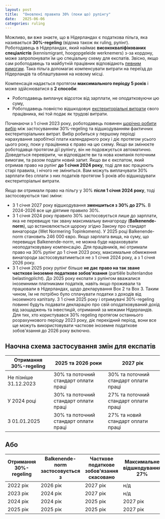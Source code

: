 ```yaml
---
layout: post
title:  "Оновлені правила 30% (поки що) рулінгу"
date:   2025-06-06
categories: ruling
---
```

Можливо, ви вже знаєте, що в Нідерландах є податкова пільга, яка називається **30%-regeling** (відома також як ruling, рулінг).
Роботодавець в Нідерландах, який наймає **висококваліфікованих спеціалістів** (kennismigrant, hoogopgeleide werknemers) з-за кордону, може запропонувати їм цю спеціальну схему для експатів. Звісно, якщо сам роботодавець та майбутній працівник відповідають [певним вимогам](https://www.belastingdienst.nl/wps/wcm/connect/bldcontentnl/belastingdienst/zakelijk/internationaal/personeel/u_bent_niet_in_nederland_gevestigd_loonheffingen_inhouden/als_u_loonheffingen_gaat_inhouden/extraterritoriale_kosten_en_de_30procentregeling/voorwaarden_voor_de_30procentregeling1). 
Така пільга допомагає компенсувати витрати на переїзд до Нідерландів та облаштування на новому місці.

Компенсація надається протягом **максимального періоду 5 років** і може здійснюватися в **2 способи**:
- Роботодавець виплачує відсоток від зарплати, не оподатковуючи цю суму,
- Роботодавець повністю відшкодовує [екстериторіальні витрати](https://www.belastingdienst.nl/wps/wcm/connect/en/individuals/content/coming-to-work-in-the-netherlands-30-percent-facility#extraterritorial-costs) свого працівника, які той подає як трудові витрати.

Починаючи з 1 січня 2023 року, роботодавець повинен [щорічно робити вибір](https://www.belastingdienst.nl/wps/wcm/connect/bldcontenten/belastingdienst/business/payroll_taxes/you_are_not_established_in_the_netherlands_are_you_required_to_withhold_payroll_taxes/when_you_are_going_to_withhold_payroll_taxes/etraterritorial_costs_and_the_30percent-facility) між застосуванням 30%-regeling та відшкодуванням фактичних екстериторіальних витрат. Вибір робиться у першому періоді нарахування заробітної плати календарного року і діє протягом усього цього року, поки у працівника є право на цю схему.
Якщо ви змінюєте роботодавця протягом дії рулінгу, він не подовжується автоматично. Доведеться перевірити, чи відповідаєте ви та нова компанія поточним вимогам, та разом подати новий запит.
Якщо ви є експатом, який отримав право на рулінг **до 1 січня 2024 року**, тоді для вас працюють старі правила, і нічого не зміниться. Вам можуть виплачувати 30% зарплати без сплати з них податків протягом 5 років або відшкодувати екстериторіальні витрати.

Якщо ви отримали право на пільгу у 30% **після 1 січня 2024 року**, тоді застосовуються такі зміни:
- З 1 січня 2027 року відшкодування **зменшиться з 30% до 27%**. В 2024-2026 все ще діятиме правило 30%.
- З 1 січня 2024 року правило 30% застосовується лише до зарплати, яка не перевищує так звану максимальну винагороду (**Balkenende-norm**), що встановлюється щороку згідно Закону про стандарт винагороди (Wet Normering Topinkomens). У 2025 році Balkenende-norm становить 246 000 євро. Якщо зарплата вища, на суму, що перевищує Balkenende-norm, не можна буде нараховувати неоподатковувану компенсацію. Для працівників, які отримали право на 30% рулінг до 1 січня 2023 року, максимальне обмеження винагороди застосовуватиметься не з 1 січня 2024 року, а з 1 січня 2026 року.
- З 1 січня 2025 року рулінг більше **не дає право на так зване часткове іноземне податкове зобов'язання** (partiële buitenlandse belastingplicht). До 2025 року експати з рулінгом вважалися іноземними платниками податків, навіть якщо проживали та працювали в Нідерландах, щодо декларування Box 2 та Box 3. Таким чином, їм не потрібно було сплачувати податки з доходів від іноземного капіталу. З 1 січня 2025 року і отримувачі 30%-regeling повинні будуть подавати декларацію про свій оподатковуваний дохід від заощаджень та інвестицій, отриманий за межами Нідерландів. Для тих, хто користувався 30% regeling протягом останнього розрахункового періоду 2023 року, діє перехідний період, вони все ще можуть використовувати часткове іноземне податкове зобов'язання до 2026 року включно.

## Наочна схема застосування змін для експатів
| Отримання 30%-regeling | 2025 та 2026 роки | 2027 рік |
|----|----|----|
| Не пізніше 31.12.2023 | 30% та поточний стандарт оплати праці | 30% та поточний стандарт оплати праці |
| У 2024 році | 30% та поточний стандарт оплати праці | 27% та поточний стандарт оплати праці |
| З 01.01.2025 | 30% та поточний стандарт оплати праці | 27% та новий стандарт оплати праці |

## Або

| Отримання 30%-regeling | Balkenende-norm застосовується з | Часткове податкове зобов'язання скасовано | Максимальне відшкодування 27%  | Вищий критерій заробітної плати  |
|---|---|---|---|---|
| 2022 рік | 2026 рік | 2027 рік | н/д | н/д |
| 2023 рік | 2024 рік | 2027 рік | н/д | н/д |
| 2024 рік | 2024 рік | 2025 рік | 2027 рік | н/д |
| 2025 рік | 2025 рік | 2025 рік | 2027 рік | 2027 рік|